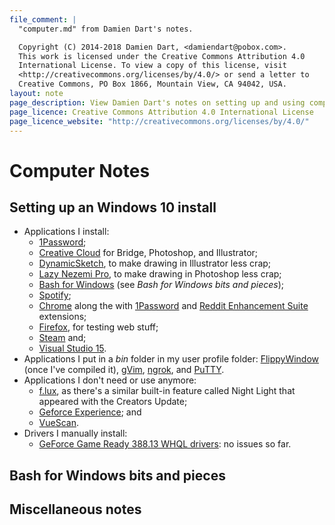 ```yaml
---
file_comment: |
  "computer.md" from Damien Dart's notes.

  Copyright (C) 2014-2018 Damien Dart, <damiendart@pobox.com>.
  This work is licensed under the Creative Commons Attribution 4.0
  International License. To view a copy of this license, visit
  <http://creativecommons.org/licenses/by/4.0/> or send a letter to
  Creative Commons, PO Box 1866, Mountain View, CA 94042, USA.
layout: note
page_description: View Damien Dart's notes on setting up and using computers.
page_licence: Creative Commons Attribution 4.0 International License
page_licence_website: "http://creativecommons.org/licenses/by/4.0/"
---
```



Computer Notes
==============


Setting up an Windows 10 install
--------------------------------

  - Applications I install:
    - [1Password][1];
    - [Creative Cloud][2] for Bridge, Photoshop, and Illustrator;
    - [DynamicSketch][3], to make drawing in Illustrator less crap;
    - [Lazy Nezemi Pro][4], to make drawing in Photoshop less crap;
    - [Bash for Windows][5] (see _Bash for Windows bits and pieces_);
    - [Spotify][6];
    - [Chrome][7] along the with [1Password][8] and [Reddit Enhancement
      Suite][9] extensions;
    - [Firefox][10], for testing web stuff;
    - [Steam][11] and;
    - [Visual Studio 15][12].
  - Applications I put in a _bin_ folder in my user profile folder:
    [FlippyWindow][13] (once I've compiled it), [gVim][14],
    [ngrok][15], and [PuTTY][16].
  - Applications I don't need or use anymore:
    - [f.lux][17], as there's a similar built-in feature called Night
      Light that appeared with the Creators Update;
    - [Geforce Experience][18]; and
    - [VueScan][19].
  - Drivers I manually install:
    - [GeForce Game Ready 388.13 WHQL drivers][20]: no issues so far.

[1]: <https://1password.com/>
[2]: <http://www.adobe.com/uk/>
[3]: <https://astutegraphics.com/software/dynamicsketch/>
[4]: <https://lazynezumi.com/>
[5]: <https://msdn.microsoft.com/en-gb/commandline/wsl/install_guide>
[6]: <https://www.spotify.com/uk/>
[7]: <https://www.google.com/chrome/>
[8]: <https://agilebits.com/onepassword/extensions>
[9]: <https://redditenhancementsuite.com/>
[10]: <https://www.mozilla.org/en-GB/firefox/new/>
[11]: <http://store.steampowered.com/>
[12]: <https://www.visualstudio.com/>
[13]: <https://www.robotinaponcho.net/git/?p=flippywindow.git>
[14]: <https://vim.sourceforge.io/>
[15]: <https://ngrok.com/>
[16]: <http://www.chiark.greenend.org.uk/~sgtatham/putty/>
[17]: <https://justgetflux.com/>
[18]: <https://www.nvidia.co.uk/geforce/geforce-experience/>
[19]: <https://www.hamrick.com/>
[20]: <https://www.geforce.com/drivers>


Bash for Windows bits and pieces
--------------------------------


Miscellaneous notes
-------------------
